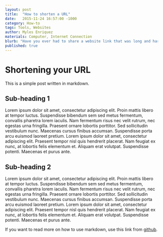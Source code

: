 ```yaml
---
layout: post
title:  "How to shorten a URL"
date:   2015-11-24 16:57:00 -1000
category: How-to
tags: Tools, Websites
author: Myles Enriquez
materials: Computer, Internet Connection
blurb: "Have you ever had to share a website link that was long and hard to remember? TinyUrl is a service that shortens your URLs into a short and sweet link that is easier to remember."
published: true
---
```

# Shortening your URL

This is a simple post written in markdown.

## Sub-heading 1

Lorem ipsum dolor sit amet, consectetur adipiscing elit. Proin mattis libero at tempor luctus. Suspendisse bibendum sem sed metus fermentum, convallis pharetra lorem iaculis. Nam fermentum risus nec velit rutrum, nec egestas urna fringilla. Praesent ornare lobortis porttitor. Sed sollicitudin vestibulum nunc. Maecenas cursus finibus accumsan. Suspendisse porta arcu euismod laoreet pretium. Lorem ipsum dolor sit amet, consectetur adipiscing elit. Praesent tempor nisl quis hendrerit placerat. Nam feugiat ex nunc, at lobortis felis elementum et. Aliquam erat volutpat. Suspendisse potenti. Maecenas et purus ante.

## Sub-heading 2

Lorem ipsum dolor sit amet, consectetur adipiscing elit. Proin mattis libero at tempor luctus. Suspendisse bibendum sem sed metus fermentum, convallis pharetra lorem iaculis. Nam fermentum risus nec velit rutrum, nec egestas urna fringilla. Praesent ornare lobortis porttitor. Sed sollicitudin vestibulum nunc. Maecenas cursus finibus accumsan. Suspendisse porta arcu euismod laoreet pretium. Lorem ipsum dolor sit amet, consectetur adipiscing elit. Praesent tempor nisl quis hendrerit placerat. Nam feugiat ex nunc, at lobortis felis elementum et. Aliquam erat volutpat. Suspendisse potenti. Maecenas et purus ante.


If you want to read more on how to use markdown, use this link from [github](https://help.github.com/articles/markdown-basics/).
